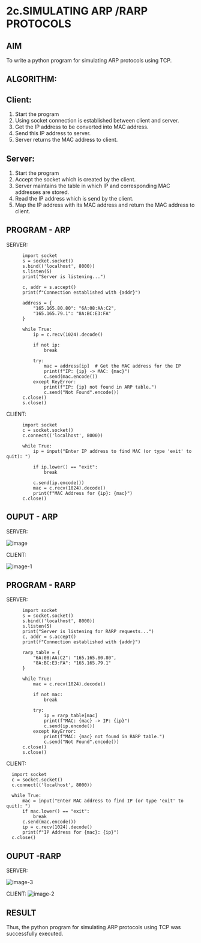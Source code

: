 # 2c.SIMULATING ARP /RARP PROTOCOLS
## AIM
To write a python program for simulating ARP protocols using TCP.
## ALGORITHM:
## Client:
1. Start the program
2. Using socket connection is established between client and server.
3. Get the IP address to be converted into MAC address.
4. Send this IP address to server.
5. Server returns the MAC address to client.
## Server:
1. Start the program
2. Accept the socket which is created by the client.
3. Server maintains the table in which IP and corresponding MAC addresses are
stored.
4. Read the IP address which is send by the client.
5. Map the IP address with its MAC address and return the MAC address to client.

## PROGRAM - ARP

SERVER:

          import socket
          s = socket.socket()
          s.bind(('localhost', 8000))
          s.listen(5)
          print("Server is listening...")
          
          c, addr = s.accept()
          print(f"Connection established with {addr}")
          
          address = {
              "165.165.80.80": "6A:08:AA:C2",
              "165.165.79.1": "8A:BC:E3:FA"
          }
          
          while True:
              ip = c.recv(1024).decode()
          
              if not ip:  
                  break
          
              try:
                  mac = address[ip]  # Get the MAC address for the IP
                  print(f"IP: {ip} -> MAC: {mac}")
                  c.send(mac.encode())  
              except KeyError:
                  print(f"IP: {ip} not found in ARP table.")
                  c.send("Not Found".encode())
          c.close()
          s.close()

CLIENT:

          import socket
          c = socket.socket()
          c.connect(('localhost', 8000))
          
          while True:
              ip = input("Enter IP address to find MAC (or type 'exit' to quit): ")
          
              if ip.lower() == "exit":  
                  break
          
              c.send(ip.encode())
              mac = c.recv(1024).decode()
              print(f"MAC Address for {ip}: {mac}")
          c.close()

## OUPUT - ARP

SERVER:

![image](https://github.com/user-attachments/assets/4fe46d76-4f9f-4d3c-9191-f67ae45309da)

CLIENT:

![image-1](https://github.com/user-attachments/assets/edc92b19-ca1a-4438-8c4b-5a77a14d728e)

## PROGRAM - RARP

SERVER:

          import socket
          s = socket.socket()
          s.bind(('localhost', 8000))
          s.listen(5)
          print("Server is listening for RARP requests...")
          c, addr = s.accept()
          print(f"Connection established with {addr}")
          
          rarp_table = {
              "6A:08:AA:C2": "165.165.80.80",
              "8A:BC:E3:FA": "165.165.79.1"
          }
          
          while True:
              mac = c.recv(1024).decode()
          
              if not mac:  
                  break
          
              try:
                  ip = rarp_table[mac]  
                  print(f"MAC: {mac} -> IP: {ip}")
                  c.send(ip.encode())  
              except KeyError:
                  print(f"MAC: {mac} not found in RARP table.")
                  c.send("Not Found".encode())
          c.close()
          s.close()

CLIENT:

      import socket
      c = socket.socket()
      c.connect(('localhost', 8000))
      
      while True:
          mac = input("Enter MAC address to find IP (or type 'exit' to quit): ")
          if mac.lower() == "exit":  
              break
          c.send(mac.encode())
          ip = c.recv(1024).decode()
          print(f"IP Address for {mac}: {ip}")
      c.close()



## OUPUT -RARP

SERVER:

![image-3](https://github.com/user-attachments/assets/cedff050-3e23-455e-96ec-6078b42e3d16)

CLIENT:
![image-2](https://github.com/user-attachments/assets/1d8dd2b3-511c-4429-8f37-c586a086082f)


## RESULT
Thus, the python program for simulating ARP protocols using TCP was successfully 
executed.
